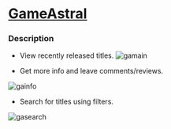 # <a href="https://gameastral-057014ee9b02.herokuapp.com/">GameAstral</a>
### Description
* View recently released titles.
  ![gamain](https://github.com/MtheMartian/gamestar/assets/105645430/a2743152-beb0-48f7-ada1-80b21965a08b)

* Get more info and leave comments/reviews.
  
![gainfo](https://github.com/MtheMartian/gamestar/assets/105645430/0bc69fb3-c2a8-4c0f-9c73-b04a56c41991)

* Search for titles using filters.

![gasearch](https://github.com/MtheMartian/gamestar/assets/105645430/32d16fc4-12bf-4b18-95d7-3b15a89ef60f)
